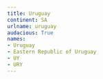 ```yaml
---
title: Uruguay
continent: SA
urlname: uruguay
audacious: True
names:
- Uruguay
- Eastern Republic of Uruguay
- UY
- URY
---
```

